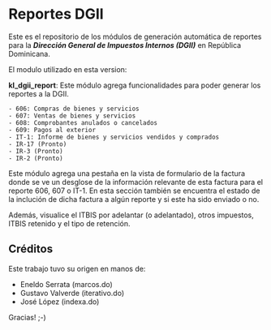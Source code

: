 # Reportes DGII
Este es el repositorio de los módulos de generación automática de reportes para la ***Dirección General de Impuestos Internos (DGII)*** en República Dominicana.

El modulo utilizado en esta version:

**kl_dgii_report**: Este módulo agrega funcionalidades para poder generar los reportes a la DGII.

    - 606: Compras de bienes y servicios
    - 607: Ventas de bienes y servicios
    - 608: Comprobantes anulados o cancelados
    - 609: Pagos al exterior
    - IT-1: Informe de bienes y servicios vendidos y comprados
    - IR-17 (Pronto)
    - IR-3 (Pronto)
    - IR-2 (Pronto)
    
Este módulo agrega una pestaña en la vista de formulario de la factura donde se ve un desglose de la información relevante de esta factura para el reporte 606, 607 o IT-1. En esta sección también se encuentra el estado de la inclución de dicha factura a algún reporte y si este ha sido enviado o no.

Además, visualice el ITBIS por adelantar (o adelantado), otros impuestos, ITBIS retenido y el tipo de retención.

## Créditos
Este trabajo tuvo su origen en manos de:
- Eneldo Serrata (marcos.do)
- Gustavo Valverde (iterativo.do)
- José López (indexa.do)

Gracias! ;-)
